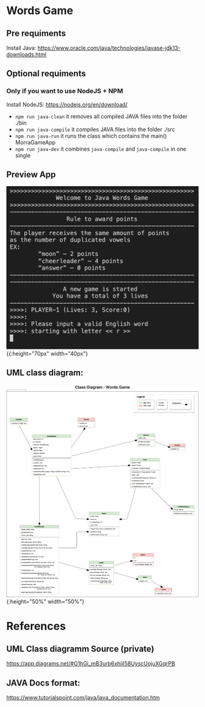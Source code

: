 # Words Game

## Pre requiments

Install Java:
https://www.oracle.com/java/technologies/javase-jdk13-downloads.html

## Optional requiments
### Only if you want to use NodeJS + NPM

Install NodeJS:
https://nodejs.org/en/download/

-   `npm run java-clean` it removes all compiled JAVA files into the folder ./bin
-   `npm run java-compile` it compiles JAVA files into the folder ./src
-   `npm run java-run` it runs the class which contains the main() MorraGameApp
-   `npm run java-dev` it combines `java-compile` and `java-compile` in one single

## Preview App

![App Preview image](./docs/app-preview.png "App Preview"){{:height="70px" width="40px"}

## UML class diagram:

![UML Class diagramm image](./docs/app-diagram.png "UML Class diagramm"){:height="50%" width="50%"}

# References

## UML Class diagramm Source (private)
https://app.diagrams.net/#G1hGi_mB3urb6xhiiI58UyscUojuXGqrPB

## JAVA Docs format:
https://www.tutorialspoint.com/java/java_documentation.htm
